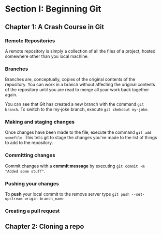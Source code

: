 # Section I: Beginning Git
## Chapter 1: A Crash Course in Git

### Remote Repositories
A remote repository is simply a collection of all the files of a project, hosted somewhere other than you local machine.

### Branches
Branches are, conceptually, copies of the original contents of the repository. You can work in a branch without affecting the original contents of the repository until you are read to merge all your work back together again.

You can see that Git has created a new branch with the command `git branch`. 
To switch to the my-joke branch, execute `git chekcout my-joke`.

### Making and staging changes
Once changes have been made to the file, execute the command `git add somefile`. This tells git to stage the changes you've made to the list of things to add to the repository.

### Committing changes
Commit changes with a **commit message** by executing `git commit -m "Added some stuff"`.

### Pushing your changes

To **push** your local commit to the remove server type `git push --set-upstream origin branch_name`

### Creating a pull request

## Chapter 2: Cloning a repo
